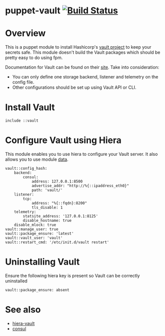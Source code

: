 # puppet-vault [![Build Status](https://travis-ci.com/rhoml/puppet-vault.svg?token=vfFGLwkzPiw5jXGyyDBy&branch=master)](https://travis-ci.com/rhoml/puppet-vault)

# Overview

This is a puppet module to install Hashicorp's [vault project](https://www.vaultproject.io) to keep your secrets safe. This module doesn't build the Vault packages which should be pretty easy to do using fpm.

Documentation for Vault can be found on their [site](https://www.vaultproject.io/docs/config/index.html). Take into consideration:
* You can only define one storage backend, listener and telemetry on the config file.
* Other configurations should be set up using Vault API or CLI.

# Install Vault

````
include ::vault
````

# Configure Vault using Hiera

This module enables you to use hiera to configure your Vault server. It also allows you to use module [data](https://github.com/rhoml/puppet-vault/blob/master/data/common.yaml).

````
vault::config_hash:
    backend:
        consul:
            address: 127.0.0.1:8500
            advertise_addr: "http://%{::ipaddress_eth0}"
            path: 'vault/'
    listener:
        tcp:
            address: "%{::fqdn}:8200"
            tls_disable: 1
    telemetry:
        statsite_address: '127.0.0.1:8125'
        disable_hostname: true
    disable_mlock: true
vault::manage_user: true
vault::package_ensure: 'latest'
vault::vault_user: 'vault'
vault::restart_cmd: '/etc/init.d/vault restart'
````

# Uninstalling Vault

Ensure the following hiera key is present so Vault can be correctly uninstalled

```
vault::package_ensure: absent
```

# See also

* [hiera-vault](https://github.com/jsok/hiera-vault)
* [consul](https://github.com/solarkennedy/puppet-consul)
